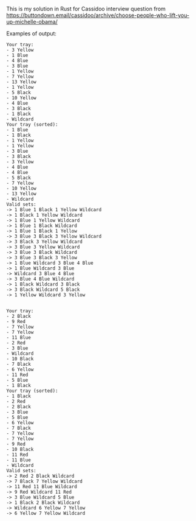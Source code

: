This is my solution in Rust for Cassidoo interview question from https://buttondown.email/cassidoo/archive/choose-people-who-lift-you-up-michelle-obama/

Examples of output:

    Your tray:
    - 3 Yellow
    - 1 Blue
    - 4 Blue
    - 3 Blue
    - 1 Yellow
    - 7 Yellow
    - 13 Yellow
    - 1 Yellow
    - 5 Black
    - 10 Yellow
    - 4 Blue
    - 3 Black
    - 1 Black
    - Wildcard
    Your tray (sorted):
    - 1 Blue
    - 1 Black
    - 1 Yellow
    - 1 Yellow
    - 3 Blue
    - 3 Black
    - 3 Yellow
    - 4 Blue
    - 4 Blue
    - 5 Black
    - 7 Yellow
    - 10 Yellow
    - 13 Yellow
    - Wildcard
    Valid sets:
    -> 1 Blue 1 Black 1 Yellow Wildcard 
    -> 1 Black 1 Yellow Wildcard 
    -> 1 Blue 1 Yellow Wildcard 
    -> 1 Blue 1 Black Wildcard 
    -> 1 Blue 1 Black 1 Yellow 
    -> 3 Blue 3 Black 3 Yellow Wildcard 
    -> 3 Black 3 Yellow Wildcard 
    -> 3 Blue 3 Yellow Wildcard 
    -> 3 Blue 3 Black Wildcard 
    -> 3 Blue 3 Black 3 Yellow 
    -> 1 Blue Wildcard 3 Blue 4 Blue 
    -> 1 Blue Wildcard 3 Blue 
    -> Wildcard 3 Blue 4 Blue 
    -> 3 Blue 4 Blue Wildcard 
    -> 1 Black Wildcard 3 Black 
    -> 3 Black Wildcard 5 Black 
    -> 1 Yellow Wildcard 3 Yellow 


    Your tray:
    - 2 Black
    - 9 Red
    - 7 Yellow
    - 7 Yellow
    - 11 Blue
    - 2 Red
    - 3 Blue
    - Wildcard
    - 10 Black
    - 7 Black
    - 6 Yellow
    - 11 Red
    - 5 Blue
    - 1 Black
    Your tray (sorted):
    - 1 Black
    - 2 Red
    - 2 Black
    - 3 Blue
    - 5 Blue
    - 6 Yellow
    - 7 Black
    - 7 Yellow
    - 7 Yellow
    - 9 Red
    - 10 Black
    - 11 Red
    - 11 Blue
    - Wildcard
    Valid sets:
    -> 2 Red 2 Black Wildcard 
    -> 7 Black 7 Yellow Wildcard 
    -> 11 Red 11 Blue Wildcard 
    -> 9 Red Wildcard 11 Red 
    -> 3 Blue Wildcard 5 Blue 
    -> 1 Black 2 Black Wildcard 
    -> Wildcard 6 Yellow 7 Yellow 
    -> 6 Yellow 7 Yellow Wildcard 